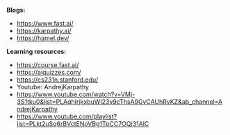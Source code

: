 **Blogs:**
- https://www.fast.ai/
- https://karpathy.ai/ 
- https://hamel.dev/

**Learning resources:**
- https://course.fast.ai/
- https://aiquizzes.com/
- https://cs231n.stanford.edu/
- Youtube: AndrejKarpathy
- https://www.youtube.com/watch?v=VMj-3S1tku0&list=PLAqhIrjkxbuWI23v9cThsA9GvCAUhRvKZ&ab_channel=AndrejKarpathy
- https://www.youtube.com/playlist?list=PLkt2uSq6rBVctENoVBg1TpCC7OQi31AlC

